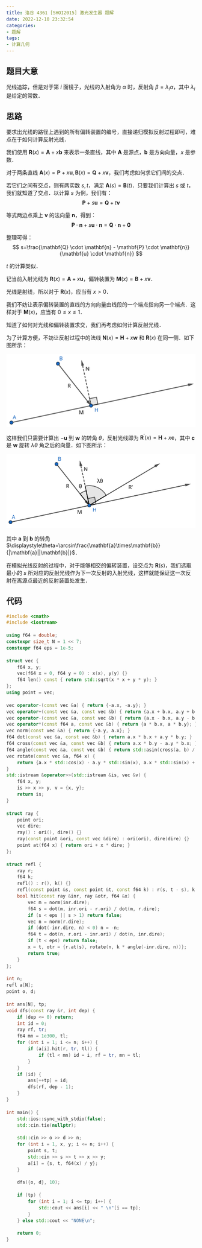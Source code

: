 ```yaml
---
title: 洛谷 4361 [SHOI2015] 激光发生器 题解
date: 2022-12-10 23:32:54
categories:
- 题解
tags:
- 计算几何
---
```

## 题目大意
光线追踪，但是对于第 $i$ 面镜子，光线的入射角为 $\alpha$ 时，反射角 $\beta=\lambda_i\alpha$，其中 $\lambda_i$ 是给定的常数．

<!--more-->
## 思路
要求出光线的路径上遇到的所有偏转装置的编号，直接递归模拟反射过程即可，难点在于如何计算反射光线．

我们使用 $\mathbf{R}(x)=\mathbf{A}+x\mathbf{b}$ 来表示一条直线，其中 $\mathbf{A}$ 是源点，$\mathbf{b}$ 是方向向量，$x$ 是参数．

对于两条直线 $\mathbf{A}(x)=\mathbf{P}+x\mathbf{u},\mathbf{B}(x)=\mathbf{Q}+x\mathbf{v}$，我们考虑如何求它们间的交点．

若它们之间有交点，则有两实数 $s,t$，满足 $\mathbf{A}(s)=\mathbf{B}(t)$．只要我们计算出 $s$ 或 $t$，我们就知道了交点．以计算 $s$ 为例，我们有：
$$
\mathbf{P}+s\mathbf{u}=\mathbf{Q}+t\mathbf{v}
$$

等式两边点乘上 $\mathbf{v}$ 的法向量 $\mathbf{n}$，得到：
$$
\mathbf{P} \cdot \mathbf{n} + s\mathbf{u} \cdot \mathbf{n} =\mathbf{Q} \cdot \mathbf{n} + \mathbf{0}
$$

整理可得：
$$
s=\frac{\mathbf{Q} \cdot \mathbf{n} - \mathbf{P} \cdot \mathbf{n}}{\mathbf{u} \cdot \mathbf{n}}
$$

$t$ 的计算类似．

记当前入射光线为 $\mathbf{R}(x)=\mathbf{A}+x\mathbf{u}$，偏转装置为 $\mathbf{M}(x)=\mathbf{B}+x\mathbf{v}$．

光线是射线，所以对于 $\mathbf{R}(x)$，应当有 $x>0$．

我们不妨让表示偏转装置的直线的方向向量由线段的一个端点指向另一个端点．这样对于 $\mathbf{M}(x)$，应当有 $0 \le x \le 	1$．

知道了如何对光线和偏转装置求交，我们再考虑如何计算反射光线．

为了计算方便，不妨让反射过程中的法线 $\mathbf{N}(x)=\mathbf{H}+x\mathbf{w}$ 和 $\mathbf{R}(x)$ 在同一侧．如下图所示：

![](/images/p4361-solution/1.png)

这样我们只需要计算出 $-\mathbf{u}$ 到 $\mathbf{w}$ 的转角 $\theta$，反射光线即为 $\mathbf{R}^\prime(x)=\mathbf{H}+x\mathbf{c}$，其中 $\mathbf{c}$ 是 $\mathbf{w}$ 旋转 $\lambda\theta$ 角之后的向量．如下图所示：

![](/images/p4361-solution/2.png)

其中 $\mathbf{a}$ 到 $\mathbf{b}$ 的转角 $\displaystyle\theta=\arcsin\frac{\mathbf{a}\times\mathbf{b}}{|\mathbf{a}||\mathbf{b}|}$．

在模拟光线反射的过程中，对于能够相交的偏转装置，设交点为 $\mathbf{R}(s)$，我们选取最小的 $s$ 所对应的反射光线作为下一次反射的入射光线，这样就能保证这一次反射在离源点最近的反射装置处发生．

## 代码
```cpp
#include <cmath>
#include <iostream>

using f64 = double;
constexpr size_t N = 1 << 7;
constexpr f64 eps = 1e-5;

struct vec {
	f64 x, y;
	vec(f64 x = 0, f64 y = 0) : x(x), y(y) {}
	f64 len() const { return std::sqrt(x * x + y * y); }
};
using point = vec;

vec operator-(const vec &a) { return {-a.x, -a.y}; }
vec operator+(const vec &a, const vec &b) { return {a.x + b.x, a.y + b.y}; }
vec operator-(const vec &a, const vec &b) { return {a.x - b.x, a.y - b.y}; }
vec operator*(const f64 a, const vec &b) { return {a * b.x, a * b.y}; }
vec norm(const vec &a) { return {-a.y, a.x}; }
f64 dot(const vec &a, const vec &b) { return a.x * b.x + a.y * b.y; }
f64 cross(const vec &a, const vec &b) { return a.x * b.y - a.y * b.x; }
f64 angle(const vec &a, const vec &b) { return std::asin(cross(a, b) / (a.len() * b.len())); }
vec rotate(const vec &a, f64 x) {
	return {a.x * std::cos(x) - a.y * std::sin(x), a.x * std::sin(x) + a.y * std::cos(x)};
}
std::istream &operator>>(std::istream &is, vec &v) {
	f64 x, y;
	is >> x >> y, v = {x, y};
	return is;
}

struct ray {
	point ori;
	vec dire;
	ray() : ori(), dire() {}
	ray(const point &ori, const vec &dire) : ori(ori), dire(dire) {}
	point at(f64 x) { return ori + x * dire; }
};

struct refl {
	ray r;
	f64 k;
	refl() : r(), k() {}
	refl(const point &s, const point &t, const f64 k) : r(s, t - s), k(k) {}
	bool hit(const ray &inr, ray &otr, f64 &x) {
		vec m = norm(inr.dire);
		f64 s = dot(m, inr.ori - r.ori) / dot(m, r.dire);
		if (s < eps || s > 1) return false;
		vec n = norm(r.dire);
		if (dot(-inr.dire, n) < 0) n = -n;
		f64 t = dot(n, r.ori - inr.ori) / dot(n, inr.dire);
		if (t < eps) return false;
		x = t, otr = {r.at(s), rotate(n, k * angle(-inr.dire, n))};
		return true;
	}
};

int n;
refl a[N];
point o, d;

int ans[N], tp;
void dfs(const ray &r, int dep) {
	if (dep <= 0) return;
	int id = 0;
	ray rf, tr;
	f64 mn = 1e300, tl;
	for (int i = 1; i <= n; i++) {
		if (a[i].hit(r, tr, tl)) {
			if (tl < mn) id = i, rf = tr, mn = tl;
		}
	}
	if (id) {
		ans[++tp] = id;
		dfs(rf, dep - 1);
	}
}

int main() {
	std::ios::sync_with_stdio(false);
	std::cin.tie(nullptr);

	std::cin >> o >> d >> n;
	for (int i = 1, x, y; i <= n; i++) {
		point s, t;
		std::cin >> s >> t >> x >> y;
		a[i] = {s, t, f64(x) / y};
	}

	dfs({o, d}, 10);

	if (tp) {
		for (int i = 1; i <= tp; i++) {
			std::cout << ans[i] << " \n"[i == tp];
		}
	} else std::cout << "NONE\n";

	return 0;
}
```

